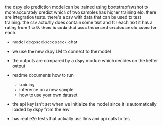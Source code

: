 the dspy elo prediction model can be trained using bootstrapfewshot to more accurately predict which of two samples has higher training elo. there are integration tests. there's a csv with data that can be used to test training. the csv actually does contain some text and for each text it has a rating from 1 to 9. there is code that uses those and creates an elo score for each.
- model deepseek/deepseek-chat
- we use the new dspy.LM to connect to the model
- the outputs are compared by a dspy module which decides on the better output
- readme documents how to run
  - training
  - inference on a new sample
  - how to use your own dataset

- the api key isn't set when we initialize the model since it is automatically loaded by dspy from the env
- has real e2e tests that actually use llms and api calls to test
